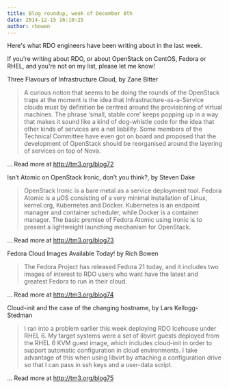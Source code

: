 ```yaml
---
title: Blog roundup, week of December 8th
date: 2014-12-15 16:10:25
author: rbowen
---
```


Here's what RDO engineers have been writing about in the last week.

If you're writing about RDO, or about OpenStack on CentOS, Fedora or RHEL, and you're not on my list, please let me know!


Three Flavours of Infrastructure Cloud, by Zane Bitter

> A curious notion that seems to be doing the rounds of the OpenStack traps at the moment is the idea that Infrastructure-as-a-Service clouds must by definition be centred around the provisioning of virtual machines. The phrase ‘small, stable core’ keeps popping up in a way that makes it sound like a kind of dog-whistle code for the idea that other kinds of services are a net liability. Some members of the Technical Committee have even got on board and proposed that the development of OpenStack should be reorganised around the layering of services on top of Nova.

... Read more at http://tm3.org/blog72

Isn’t Atomic on OpenStack Ironic, don’t you think?, by Steven Dake

> OpenStack Ironic is a bare metal as a service deployment tool.  Fedora Atomic is a µOS consisting of a very minimal installation of Linux, kernel.org, Kubernetes and Docker.  Kubernetes is an endpoint manager and container scheduler, while Docker is a container manager.  The basic premise of Fedora Atomic using Ironic is to present a lightweight launching mechanism for OpenStack.

... Read more at http://tm3.org/blog73

Fedora Cloud Images Available Today! by Rich Bowen

> The Fedora Project has released Fedora 21 today, and it includes two images of interest to RDO users who want have the latest and greatest Fedora to run in their cloud.

... Read more at http://tm3.org/blog74

Cloud-init and the case of the changing hostname, by Lars Kellogg-Stedman

> I ran into a problem earlier this week deploying RDO Icehouse under RHEL 6. My target systems were a set of libvirt guests deployed from the RHEL 6 KVM guest image, which includes cloud-init in order to support automatic configuration in cloud environments. I take advantage of this when using libvirt by attaching a configuration drive so that I can pass in ssh keys and a user-data script.

... Read more at http://tm3.org/blog75

